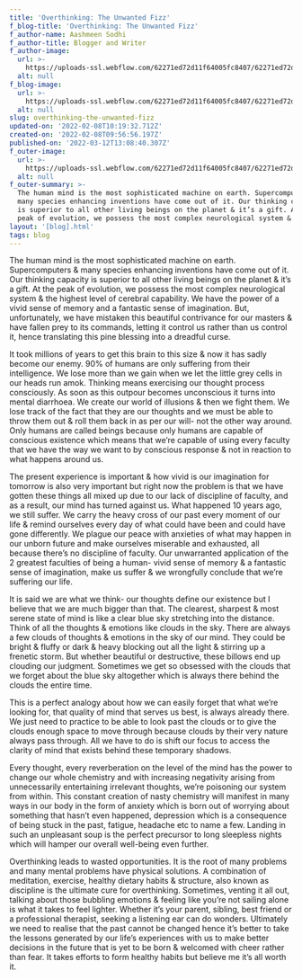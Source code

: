 ```yaml
---
title: 'Overthinking: The Unwanted Fizz'
f_blog-title: 'Overthinking: The Unwanted Fizz'
f_author-name: Aashmeen Sodhi
f_author-title: Blogger and Writer
f_author-image:
  url: >-
    https://uploads-ssl.webflow.com/62271ed72d11f64005fc8407/62271ed72d11f61c6ffc8487_vslide14.png
  alt: null
f_blog-image:
  url: >-
    https://uploads-ssl.webflow.com/62271ed72d11f64005fc8407/62271ed72d11f6ef21fc848c_overthing_header%20(1).jpg
  alt: null
slug: overthinking-the-unwanted-fizz
updated-on: '2022-02-08T10:19:32.712Z'
created-on: '2022-02-08T09:56:56.197Z'
published-on: '2022-03-12T13:08:40.307Z'
f_outer-image:
  url: >-
    https://uploads-ssl.webflow.com/62271ed72d11f64005fc8407/62271ed72d11f6ef21fc848c_overthing_header%20(1).jpg
  alt: null
f_outer-summary: >-
  The human mind is the most sophisticated machine on earth. Supercomputers &
  many species enhancing inventions have come out of it. Our thinking capacity
  is superior to all other living beings on the planet & it’s a gift. At the
  peak of evolution, we possess the most complex neurological system & the
layout: '[blog].html'
tags: blog
---
```


The human mind is the most sophisticated machine on earth. Supercomputers & many species enhancing inventions have come out of it. Our thinking capacity is superior to all other living beings on the planet & it’s a gift. At the peak of evolution, we possess the most complex neurological system & the highest level of cerebral capability. We have the power of a vivid sense of memory and a fantastic sense of imagination. But, unfortunately, we have mistaken this beautiful contrivance for our masters & have fallen prey to its commands, letting it control us rather than us control it, hence translating this pine blessing into a dreadful curse.

  

It took millions of years to get this brain to this size & now it has sadly become our enemy. 90% of humans are only suffering from their intelligence. We lose more than we gain when we let the little grey cells in our heads run amok. Thinking means exercising our thought process consciously. As soon as this outpour becomes unconscious it turns into mental diarrhoea. We create our world of illusions & then we fight them. We lose track of the fact that they are our thoughts and we must be able to throw them out & roll them back in as per our will- not the other way around. Only humans are called beings because only humans are capable of conscious existence which means that we’re capable of using every faculty that we have the way we want to by conscious response & not in reaction to what happens around us.

  

The present experience is important & how vivid is our imagination for tomorrow is also very important but right now the problem is that we have gotten these things all mixed up due to our lack of discipline of faculty, and as a result, our mind has turned against us. What happened 10 years ago, we still suffer. We carry the heavy cross of our past every moment of our life & remind ourselves every day of what could have been and could have gone differently. We plague our peace with anxieties of what may happen in our unborn future and make ourselves miserable and exhausted, all because there’s no discipline of faculty. Our unwarranted application of the 2 greatest faculties of being a human- vivid sense of memory & a fantastic sense of imagination, make us suffer & we wrongfully conclude that we’re suffering our life.

  

It is said we are what we think- our thoughts define our existence but I believe that we are much bigger than that. The clearest, sharpest & most serene state of mind is like a clear blue sky stretching into the distance. Think of all the thoughts & emotions like clouds in the sky. There are always a few clouds of thoughts & emotions in the sky of our mind. They could be bright & fluffy or dark & heavy blocking out all the light & stirring up a frenetic storm. But whether beautiful or destructive, these billows end up clouding our judgment. Sometimes we get so obsessed with the clouds that we forget about the blue sky altogether which is always there behind the clouds the entire time.

  

This is a perfect analogy about how we can easily forget that what we’re looking for, that quality of mind that serves us best, is always already there. We just need to practice to be able to look past the clouds or to give the clouds enough space to move through because clouds by their very nature always pass through. All we have to do is shift our focus to access the clarity of mind that exists behind these temporary shadows.

  

Every thought, every reverberation on the level of the mind has the power to change our whole chemistry and with increasing negativity arising from unnecessarily entertaining irrelevant thoughts, we’re poisoning our system from within. This constant creation of nasty chemistry will manifest in many ways in our body in the form of anxiety which is born out of worrying about something that hasn’t even happened, depression which is a consequence of being stuck in the past, fatigue, headache etc to name a few. Landing in such an unpleasant soup is the perfect precursor to long sleepless nights which will hamper our overall well-being even further.

  

Overthinking leads to wasted opportunities. It is the root of many problems and many mental problems have physical solutions. A combination of meditation, exercise, healthy dietary habits & structure, also known as discipline is the ultimate cure for overthinking. Sometimes, venting it all out, talking about those bubbling emotions & feeling like you’re not sailing alone is what it takes to feel lighter. Whether it’s your parent, sibling, best friend or a professional therapist, seeking a listening ear can do wonders. Ultimately we need to realise that the past cannot be changed hence it’s better to take the lessons generated by our life’s experiences with us to make better decisions in the future that is yet to be born & welcomed with cheer rather than fear. It takes efforts to form healthy habits but believe me it’s all worth it.
